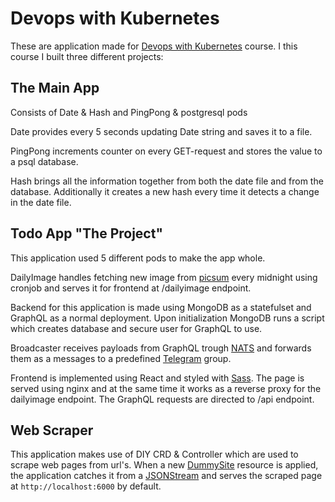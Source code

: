 # Devops with Kubernetes

These are application made for [Devops with Kubernetes](https://devopswithkubernetes.com) course. I this course I built three different projects:

## The Main App

Consists of Date & Hash and PingPong & postgresql pods

Date provides every 5 seconds updating Date string and saves it to a file.

PingPong increments counter on every GET-request and stores the value to a psql database.

Hash brings all the information together from both the date file and from the database. Additionally it 
creates a new hash every time it detects a change in the date file.

## Todo App "The Project"

This application used 5 different pods to make the app whole.

DailyImage handles fetching new image from [picsum](https://picsum.photos) every midnight using cronjob and serves it for frontend at /dailyimage endpoint.

Backend for this application is made using MongoDB as a statefulset and GraphQL as a normal deployment. Upon initialization MongoDB runs a script which creates database and secure user for GraphQL to use. 

Broadcaster receives payloads from GraphQL trough [NATS](https://nats.io/) and forwards them as a messages to a predefined [Telegram](https://telegram.org/) group. 

Frontend is implemented using React and styled with [Sass](https://sass-lang.com/). The page is served using nginx and at the same time it works as a reverse proxy for the dailyimage endpoint. The GraphQL requests are directed to /api endpoint.

## Web Scraper

This application makes use of DIY CRD & Controller which are used to scrape web pages from url's. When a new [DummySite](/scraper/manifests/DummySite.yaml) resource is applied, the application catches it from a [JSONStream](https://www.npmjs.com/package/JSONStream) and serves the scraped page at `http://localhost:6000` by default. 
